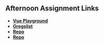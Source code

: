 ## Afternoon Assignment Links

* **[Vue Playground](https://github.com/ScottWallin/vue-playground)**
* **[Gregslist](https://github.com/ScottWallin/lateSpring23_gregslistVue)**
* **[Repo](https://github.com/ScottWallin/<ASSIGNMENT_REPO>)**
* **[Repo](https://github.com/ScottWallin/<ASSIGNMENT_REPO>)**
